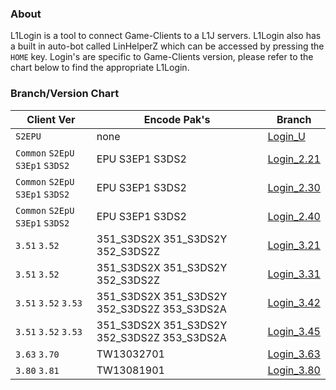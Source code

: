 <h3><a id="user-content-about" class="anchor" href="#about" aria-hidden="true"><span class="octicon octicon-link"></span></a>About</h3>
<p>L1Login is a tool to connect Game-Clients to a L1J servers. L1Login also has a built in auto-bot called LinHelperZ which can be accessed by pressing the <code>HOME</code> key. Login's are specific to Game-Clients version, please refer to the chart below to find the appropriate L1Login.</p>
<h3><a id="user-content-branchversion-chart" class="anchor" href="#branchversion-chart" aria-hidden="true"><span class="octicon octicon-link"></span></a>Branch/Version Chart</h3>
<table><thead>
<tr>
<th>Client Ver</th>
<th>Encode Pak's</th>
<th>Branch</th>
</tr>
</thead><tbody>
<tr>
<td><code>S2EPU</code></td>
<td>none</td>
<td><a href="http://git.lineageplus.com/plus/l1login/tree/Login_U">Login_U</a></td>
</tr>
<tr>
<td><code>Common</code> <code>S2EpU</code> <code>S3Ep1</code> <code>S3DS2</code></td>
<td>EPU S3EP1 S3DS2</td>
<td><a href="https://github.com/LineagePLUS/L1Login/tree/Login_221">Login_2.21</a></td>
</tr>
<tr>
<td><code>Common</code> <code>S2EpU</code> <code>S3Ep1</code> <code>S3DS2</code></td>
<td>EPU S3EP1 S3DS2</td>
<td><a href="https://github.com/LineagePLUS/L1Login/tree/Login_230">Login_2.30</a></td>
</tr>
<tr>
<td><code>Common</code> <code>S2EpU</code> <code>S3Ep1</code> <code>S3DS2</code></td>
<td>EPU S3EP1 S3DS2</td>
<td><a href="https://github.com/LineagePLUS/L1Login/tree/Login_240">Login_2.40</a></td>
</tr>
<tr>
<td><code>3.51</code> <code>3.52</code></td>
<td>351_S3DS2X 351_S3DS2Y 352_S3DS2Z</td>
<td><a href="https://github.com/LineagePLUS/L1Login/tree/Login_321">Login_3.21</a></td>
</tr>
<tr>
<td><code>3.51</code> <code>3.52</code></td>
<td>351_S3DS2X 351_S3DS2Y 352_S3DS2Z</td>
<td><a href="https://github.com/LineagePLUS/L1Login/tree/Login_331">Login_3.31</a></td>
</tr>
<tr>
<td><code>3.51</code> <code>3.52</code> <code>3.53</code></td>
<td>351_S3DS2X 351_S3DS2Y 352_S3DS2Z 353_S3DS2A</td>
<td><a href="https://github.com/LineagePLUS/L1Login/tree/Login_342">Login_3.42</a></td>
</tr>
<tr>
<td><code>3.51</code> <code>3.52</code> <code>3.53</code></td>
<td>351_S3DS2X 351_S3DS2Y 352_S3DS2Z 353_S3DS2A</td>
<td><a href="https://github.com/LineagePLUS/L1Login/tree/Login_345">Login_3.45</a></td>
</tr>
<tr>
<td><code>3.63</code> <code>3.70</code></td>
<td>TW13032701</td>
<td><a href="https://github.com/LineagePLUS/L1Login/tree/Login_363">Login_3.63</a></td>
</tr>
<tr>
<td><code>3.80</code> <code>3.81</code></td>
<td>TW13081901</td>
<td><a href="https://github.com/LineagePLUS/L1Login/tree/Login_380">Login_3.80</a></td>
</tr>
</tbody></table>
